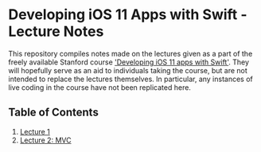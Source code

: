 # Developing iOS 11 Apps with Swift - Lecture Notes

This repository compiles notes made on the lectures given as a part of the freely available Stanford course ['Developing iOS 11 apps with Swift'](https://itunes.apple.com/us/course/developing-ios-11-apps-with-swift/id1309275316). They will hopefully serve as an aid to individuals taking the course, but are not intended to replace the lectures themselves. In particular, any instances of live coding in the course have not been replicated here.

## Table of Contents

1. [Lecture 1](/Lecture%201/Lecture%201.md)
1. [Lecture 2: MVC](/Lecture%202/Lecture%202%20-%20MVC.md)